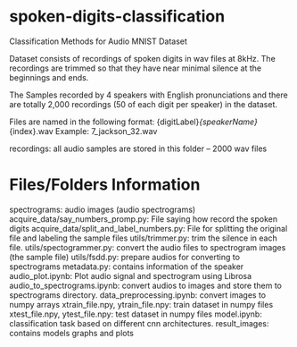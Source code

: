 # spoken-digits-classification
Classification Methods for Audio MNIST Dataset

Dataset consists of recordings of spoken digits in wav files at 8kHz. The recordings are trimmed so that they have near minimal silence at the beginnings and ends.

The Samples recorded by 4 speakers with English pronunciations and there are totally 2,000 recordings (50 of each digit per speaker) in the dataset.

Files are named in the following format: {digitLabel}_{speakerName}_{index}.wav Example: 7_jackson_32.wav

recordings: all audio samples are stored in this folder – 2000 wav files

# Files/Folders Information
spectrograms: audio images (audio spectrograms)
acquire_data/say_numbers_promp.py: File saying how record the spoken digits
acquire_data/split_and_label_numbers.py: File for splitting the original file and labeling the sample files
utils/trimmer.py: trim the silence in each file.
utils/spectogrammer.py: convert the audio files to spectrogram images (the sample file)
utils/fsdd.py: prepare audios for converting to spectrograms
metadata.py: contains information of the speaker
audio_plot.ipynb: Plot audio signal and spectrogram using Librosa
audio_to_spectrograms.ipynb: convert audios to images and store them to spectrograms directory. 
data_preprocessing.ipynb: convert images to numpy arrays
xtrain_file.npy, ytrain_file.npy: train dataset in numpy files
xtest_file.npy, ytest_file.npy: test dataset in numpy files
model.ipynb: classification task based on different cnn architectures.
result_images: contains models graphs and plots


